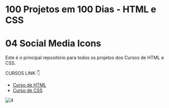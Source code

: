 # 100 Projetos em 100 Dias - HTML e CSS
# 04 Social Media Icons 
Este é o principal repositório para todos os projetos dos Cursos de HTML e CSS.

CURSOS LINK 👇

-   [Curso de HTML](https://johnpires.com/cursos/html-tutorial/)
-   [Curso de CSS](https://johnpires.com/cursos/css-fundamentos-basicos/)



![4](https://user-images.githubusercontent.com/26515702/189209555-8150b6a7-faf7-484e-827e-7c2590864c38.png)